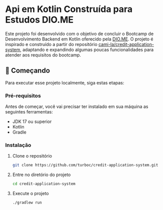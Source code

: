# Api em Kotlin Construída para Estudos DIO.ME

Este projeto foi desenvolvido com o objetivo de concluir o Bootcamp de Desenvolvimento Backend em Kotlin oferecido pela [DIO.ME](https://dio.me/). 
O projeto é inspirado e construído a partir do repositório [cami-la/credit-application-system](https://github.com/cami-la/credit-application-system), 
adaptando e expandindo algumas poucas funcionalidades para atender aos requisitos do bootcamp.

## 🚀 Começando

Para executar esse projeto localmente, siga estas etapas:

### Pré-requisitos

Antes de começar, você vai precisar ter instalado em sua máquina as seguintes ferramentas:
- JDK 17 ou superior
- Kotlin
- Gradle

### Instalação

1. Clone o repositório
   ```sh
   git clone https://github.com/turboc/credit-application-system.git

2. Entre no diretório do projeto
   ```sh
   cd credit-application-system
3. Execute o projeto
   ```sh
   ./gradlew run